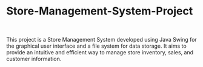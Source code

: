 # Store-Management-System-Project
<br>
<p>This project is a Store Management System developed using Java Swing for the graphical user interface and a file system for data storage. It aims to provide an intuitive and efficient way to manage store inventory, sales, and customer information.</p>
